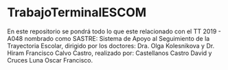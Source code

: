 # TrabajoTerminalESCOM
En este repositorio se pondrá todo lo que este relacionado con el TT 2019 - A048 nombrado como SASTRE: Sistema de Apoyo al Seguimiento de la Trayectoria Escolar, dirigido por los doctores: Dra. Olga Kolesnikova y Dr. Hiram Francisco Calvo Castro, realizado por: Castellanos Castro David y Cruces Luna Oscar Francisco.
